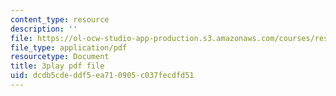 ```yaml
---
content_type: resource
description: ''
file: https://ol-ocw-studio-app-production.s3.amazonaws.com/courses/res-18-007-calculus-revisited-multivariable-calculus-fall-2011/dcdb5cdeddf5ea710905c037fecdfd51_JAxRgACOQtA.pdf
file_type: application/pdf
resourcetype: Document
title: 3play pdf file
uid: dcdb5cde-ddf5-ea71-0905-c037fecdfd51
---
```

